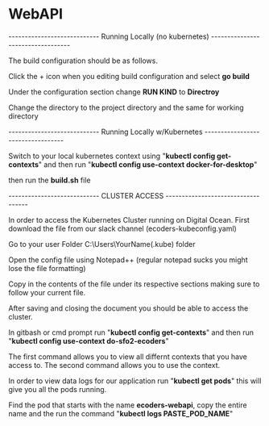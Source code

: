 # WebAPI

---------------------------- Running Locally (no kubernetes) ----------------------------------

The build configuration should be as follows.

Click the + icon when you editing build configuration and select **go build**

Under the configuration section change **RUN KIND** to **Directroy**

Change the directory to the project directory and the same for working directory


---------------------------- Running Locally w/Kubernetes  ----------------------------------

Switch to your local kubernetes context using "**kubectl config get-contexts**" and then run "**kubectl config use-context docker-for-desktop**"

then run the **build.sh** file

---------------------------- CLUSTER ACCESS -----------------------------------

In order to access the Kubernetes Cluster running on Digital Ocean. First download the file from our slack channel (ecoders-kubeconfig.yaml)

Go to your user Folder C:\Users\YourName\(.kube) folder

Open the config file using Notepad++ (regular notepad sucks you might lose the file formatting)

Copy in the contents of the file under its respective sections making sure to follow your current file.

After saving and closing the document you should be able to access the cluster.

In gitbash or cmd prompt run "**kubectl config get-contexts**" and then run "**kubectl config use-context do-sfo2-ecoders**"

The first command allows you to view all differnt contexts that you have access to. The second command allows you to use the context.

In order to view data logs for our application run "**kubectl get pods**" this will give you all the pods running.

Find the pod that starts with the name **ecoders-webapi**, copy the entire name and the run the command "**kubectl logs PASTE_POD_NAME**"


